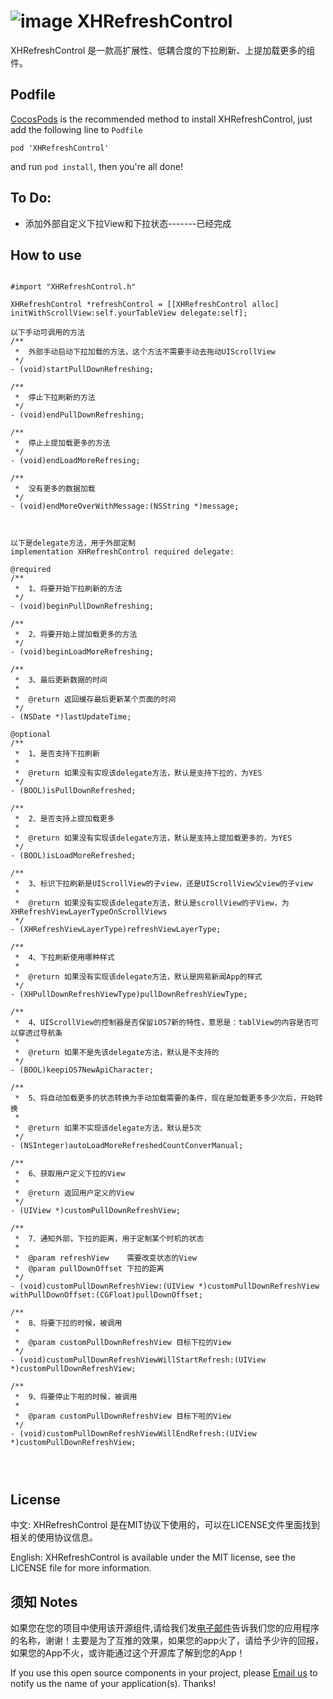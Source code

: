 ![image](https://github.com/xhzengAIB/LearnEnglish/raw/master/Screenshots/XHRefreshControl.gif)
XHRefreshControl
================

XHRefreshControl 是一款高扩展性、低耦合度的下拉刷新、上提加载更多的组件。

## Podfile

[CocosPods](http://cocosPods.org) is the recommended method to install XHRefreshControl, just add the following line to `Podfile`

```
pod 'XHRefreshControl'
```

and run `pod install`, then you're all done!

## To Do:
* 添加外部自定义下拉View和下拉状态-------已经完成

## How to use
```objc

#import "XHRefreshControl.h"

XHRefreshControl *refreshControl = [[XHRefreshControl alloc] initWithScrollView:self.yourTableView delegate:self];

以下手动可调用的方法
/**
 *  外部手动启动下拉加载的方法，这个方法不需要手动去拖动UIScrollView
 */
- (void)startPullDownRefreshing;

/**
 *  停止下拉刷新的方法
 */
- (void)endPullDownRefreshing;

/**
 *  停止上提加载更多的方法
 */
- (void)endLoadMoreRefresing;

/**
 *  没有更多的数据加载
 */
- (void)endMoreOverWithMessage:(NSString *)message;



以下是delegate方法，用于外部定制
implementation XHRefreshControl required delegate:

@required
/**
 *  1、将要开始下拉刷新的方法
 */
- (void)beginPullDownRefreshing;

/**
 *  2、将要开始上提加载更多的方法
 */
- (void)beginLoadMoreRefreshing;

/**
 *  3、最后更新数据的时间
 *
 *  @return 返回缓存最后更新某个页面的时间
 */
- (NSDate *)lastUpdateTime;

@optional
/**
 *  1、是否支持下拉刷新
 *
 *  @return 如果没有实现该delegate方法，默认是支持下拉的，为YES
 */
- (BOOL)isPullDownRefreshed;

/**
 *  2、是否支持上提加载更多
 *
 *  @return 如果没有实现该delegate方法，默认是支持上提加载更多的，为YES
 */
- (BOOL)isLoadMoreRefreshed;

/**
 *  3、标识下拉刷新是UIScrollView的子view，还是UIScrollView父view的子view
 *
 *  @return 如果没有实现该delegate方法，默认是scrollView的子View，为XHRefreshViewLayerTypeOnScrollViews
 */
- (XHRefreshViewLayerType)refreshViewLayerType;

/**
 *  4、下拉刷新使用哪种样式
 *
 *  @return 如果没有实现该delegate方法，默认是网易新闻App的样式
 */
- (XHPullDownRefreshViewType)pullDownRefreshViewType;

/**
 *  4、UIScrollView的控制器是否保留iOS7新的特性，意思是：tablView的内容是否可以穿透过导航条
 *
 *  @return 如果不是先该delegate方法，默认是不支持的
 */
- (BOOL)keepiOS7NewApiCharacter;

/**
 *  5、将自动加载更多的状态转换为手动加载需要的条件，现在是加载更多多少次后，开始转换
 *
 *  @return 如果不实现该delegate方法，默认是5次
 */
- (NSInteger)autoLoadMoreRefreshedCountConverManual;

/**
 *  6、获取用户定义下拉的View
 *
 *  @return 返回用户定义的View
 */
- (UIView *)customPullDownRefreshView;

/**
 *  7、通知外部，下拉的距离，用于定制某个时机的状态
 *
 *  @param refreshView    需要改变状态的View
 *  @param pullDownOffset 下拉的距离
 */
- (void)customPullDownRefreshView:(UIView *)customPullDownRefreshView withPullDownOffset:(CGFloat)pullDownOffset;

/**
 *  8、将要下拉的时候，被调用
 *
 *  @param customPullDownRefreshView 目标下拉的View
 */
- (void)customPullDownRefreshViewWillStartRefresh:(UIView *)customPullDownRefreshView;

/**
 *  9、将要停止下啦的时候，被调用
 *
 *  @param customPullDownRefreshView 目标下啦的View
 */
- (void)customPullDownRefreshViewWillEndRefresh:(UIView *)customPullDownRefreshView;




```


## License

中文: XHRefreshControl 是在MIT协议下使用的，可以在LICENSE文件里面找到相关的使用协议信息。

English: XHRefreshControl is available under the MIT license, see the LICENSE file for more information.     



## 须知       Notes
如果您在您的项目中使用该开源组件,请给我们发[电子邮件](mailto:xhzengAIB@gmail.com?subject=From%20GitHub%20XHRefreshControl)告诉我们您的应用程序的名称，谢谢！主要是为了互推的效果，如果您的app火了，请给予少许的回报，如果您的App不火，或许能通过这个开源库了解到您的App！            
                           
If you use this open source components in your project, please [Email us](mailto:xhzengAIB@gmail.com?subject=From%20GitHub%20XHRefreshControl) to notify us the name of your application(s). Thanks!

